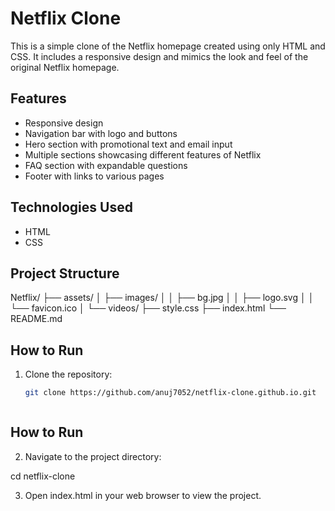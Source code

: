 # Netflix Clone

This is a simple clone of the Netflix homepage created using only HTML and CSS. It includes a responsive design and mimics the look and feel of the original Netflix homepage.

## Features

- Responsive design
- Navigation bar with logo and buttons
- Hero section with promotional text and email input
- Multiple sections showcasing different features of Netflix
- FAQ section with expandable questions
- Footer with links to various pages

## Technologies Used

- HTML
- CSS

## Project Structure



Netflix/ ├── assets/ │ ├── images/ │ │ ├── bg.jpg │ │ ├── logo.svg │ │ └── favicon.ico │ └── videos/ ├── style.css ├── index.html └── README.md



## How to Run

1. Clone the repository:
   ```bash
   git clone https://github.com/anuj7052/netflix-clone.github.io.git



## How to Run

2. Navigate to the project directory:
   
   
cd netflix-clone

3. Open index.html in your web browser to view the project.



